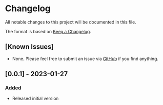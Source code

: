 # Changelog
All notable changes to this project will be documented in this file.

The format is based on [Keep a Changelog](https://keepachangelog.com/en/1.0.0/).

## [Known Issues]
- None. Please feel free to submit an issue via [GitHub](https://github.com/MartinMa/MeshCentral-HttpHandlers-Sample) if you find anything.

## [0.0.1] - 2023-01-27
### Added
- Released initial version
